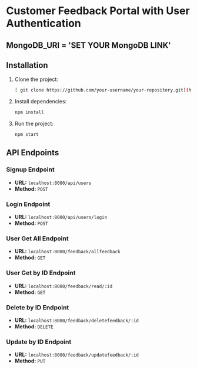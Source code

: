 # Customer Feedback Portal with User Authentication

## MongoDB_URI = 'SET YOUR MongoDB LINK'

## Installation
1. Clone the project:
    ```bash
   [ git clone https://github.com/your-username/your-repository.git](https://github.com/lakshminarayana161100/Basalbackend.git)
    ```

2. Install dependencies:
    ```bash
    npm install
    ```

3. Run the project:
    ```bash
    npm start
    ```

## API Endpoints

### Signup Endpoint
- **URL:** `localhost:8080/api/users`
- **Method:** `POST`

### Login Endpoint
- **URL:** `localhost:8080/api/users/login`
- **Method:** `POST`

### User Get All Endpoint
- **URL:** `localhost:8080/feedback/allfeedback`
- **Method:** `GET`

### User Get by ID Endpoint
- **URL:** `localhost:8080/feedback/read/:id`
- **Method:** `GET`

### Delete by ID Endpoint
- **URL:** `localhost:8080/feedback/deletefeedback/:id`
- **Method:** `DELETE`

### Update by ID Endpoint
- **URL:** `localhost:8080/feedback/updatefeedback/:id`
- **Method:** `PUT`

